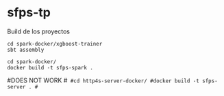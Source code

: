 # sfps-tp

Build de los proyectos

```
cd spark-docker/xgboost-trainer
sbt assembly
```

```
cd spark-docker/
docker build -t sfps-spark .
```

#DOES NOT WORK
#```
#cd http4s-server-docker/
#docker build -t sfps-server .
#```
